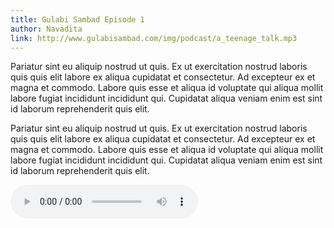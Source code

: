 ```yaml
---
title: Gulabi Sambad Episode 1
author: Navadita
link: http://www.gulabisambad.com/img/podcast/a_teenage_talk.mp3
---
```


Pariatur sint eu aliquip nostrud ut quis. Ex ut exercitation nostrud laboris quis quis elit labore ex aliqua cupidatat et consectetur. Ad excepteur ex et magna et commodo. Labore quis esse et aliqua id voluptate qui aliqua mollit labore fugiat incididunt incididunt qui. Cupidatat aliqua veniam enim est sint id laborum reprehenderit quis elit.

Pariatur sint eu aliquip nostrud ut quis. Ex ut exercitation nostrud laboris quis quis elit labore ex aliqua cupidatat et consectetur. Ad excepteur ex et magna et commodo. Labore quis esse et aliqua id voluptate qui aliqua mollit labore fugiat incididunt incididunt qui. Cupidatat aliqua veniam enim est sint id laborum reprehenderit quis elit.

<audio controls>
  <source src="{{ page.link }}" type="audio/mpeg">
  Why don't you use a new browser?
</audio>